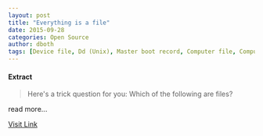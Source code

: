 ```yaml
---
layout: post
title: "Everything is a file"
date: 2015-09-28
categories: Open Source
author: dboth
tags: [Device file, Dd (Unix), Master boot record, Computer file, Computer terminal, Disk partitioning, File system, Booting, Virtual console, Digital technology, Computing, System software, Computer architecture, Computers, Operating system technology, Software, Computer data, Computer hardware, Computer data storage, Computer engineering, Data, Areas of computer science, Data management, Utility software, Storage software]
---
```





#### Extract
>Here's a trick question for you: Which of the following are files?


read more...



[Visit Link](http://opensource.com/life/15/9/everything-is-a-file)


